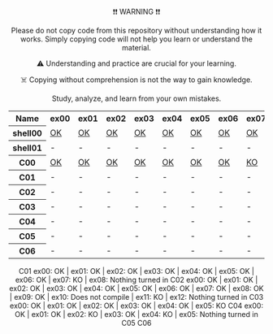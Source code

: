 <div align="center">
❗❗ WARNING ❗❗

Please do not copy code from this repository without understanding how it works. Simply copying code will not help you learn or understand the material.

⚠️ Understanding and practice are crucial for your learning.

☠️ Copying without comprehension is not the way to gain knowledge.

Study, analyze, and learn from your own mistakes.

<table align="center">
  <tr>
    <th>Name</th>
    <th>ex00</th>
    <th>ex01</th>
    <th>ex02</th>
    <th>ex03</th>
    <th>ex04</th>
    <th>ex05</th>
    <th>ex06</th>
    <th>ex07</th>
    <th>ex08</th>
    <th>ex09</th>
    <th>ex10</th>
    <th>ex11</th>
    <th>ex12</th>
  </tr>
  <tr>
    <th>shell00</th>
    <td color="green"><a href="https://github.com/blackrainbowtest/42_Yerevan/tree/main/Shell00/ex00"><span>OK</span></a></td>
    <td><a href="https://github.com/blackrainbowtest/42_Yerevan/tree/main/Shell00/ex01"><span>OK</span></a></td>
    <td><a href="https://github.com/blackrainbowtest/42_Yerevan/tree/main/Shell00/ex02"><span>OK</span></a></td>
    <td><a href="https://github.com/blackrainbowtest/42_Yerevan/tree/main/Shell00/ex03"><span>OK</span></a></td>
    <td><a href="https://github.com/blackrainbowtest/42_Yerevan/tree/main/Shell00/ex04"><span>OK</span></a></td>
    <td><a href="https://github.com/blackrainbowtest/42_Yerevan/tree/main/Shell00/ex05"><span>OK</span></a></td>
    <td><a href="https://github.com/blackrainbowtest/42_Yerevan/tree/main/Shell00/ex06"><span>OK</span></a></td>
    <td><a href="https://github.com/blackrainbowtest/42_Yerevan/tree/main/Shell00/ex07"><span>OK</span></a></td>
    <td><a href="https://github.com/blackrainbowtest/42_Yerevan/tree/main/Shell00/ex08"><span>OK</span></a></td>
    <td>NTI</td>
    <td>-</td>
    <td>-</td>
    <td>-</td>
  </tr>
  <tr>
    <th>shell01</th>
    <td>-</td>
    <td>-</td>
    <td>-</td>
    <td>-</td>
    <td>-</td>
    <td>-</td>
    <td>-</td>
    <td>-</td>
    <td>-</td>
    <td>-</td>
    <td>-</td>
    <td>-</td>
    <td>-</td>
  </tr>
  <tr>
    <th>C00</th>
    <td><a href="https://github.com/blackrainbowtest/42_Yerevan/tree/main/C00/ex00"><span>OK</span></a></td>
    <td><a href="https://github.com/blackrainbowtest/42_Yerevan/tree/main/C00/ex01"><span>OK</span></a></td>
    <td><a href="https://github.com/blackrainbowtest/42_Yerevan/tree/main/C00/ex02"><span>OK</span></a></td>
    <td><a href="https://github.com/blackrainbowtest/42_Yerevan/tree/main/C00/ex03"><span>OK</span></a></td>
    <td><a href="https://github.com/blackrainbowtest/42_Yerevan/tree/main/C00/ex04"><span>OK</span></a></td>
    <td><a href="https://github.com/blackrainbowtest/42_Yerevan/tree/main/C00/ex05"><span>OK</span></a></td>
    <td><a href="https://github.com/blackrainbowtest/42_Yerevan/tree/main/C00/ex06"><span>OK</span></a></td>
    <td><a href="https://github.com/blackrainbowtest/42_Yerevan/tree/main/C00/ex07"><span>KO</span></a></td>
    <td><a href="https://github.com/blackrainbowtest/42_Yerevan/tree/main/C00/ex08"><span>NTI</span></a></td>
    <td>-</td>
    <td>-</td>
    <td>-</td>
    <td>-</td>
  </tr>
  <tr>
    <th>C01</th>
    <td>-</td>
    <td>-</td>
    <td>-</td>
    <td>-</td>
    <td>-</td>
    <td>-</td>
    <td>-</td>
    <td>-</td>
    <td>-</td>
    <td>-</td>
    <td>-</td>
    <td>-</td>
    <td>-</td>
  </tr>
  <tr>
    <th>C02</th>
    <td>-</td>
    <td>-</td>
    <td>-</td>
    <td>-</td>
    <td>-</td>
    <td>-</td>
    <td>-</td>
    <td>-</td>
    <td>-</td>
    <td>-</td>
    <td>-</td>
    <td>-</td>
    <td>-</td>
  </tr>
  <tr>
    <th>C03</th>
    <td>-</td>
    <td>-</td>
    <td>-</td>
    <td>-</td>
    <td>-</td>
    <td>-</td>
    <td>-</td>
    <td>-</td>
    <td>-</td>
    <td>-</td>
    <td>-</td>
    <td>-</td>
    <td>-</td>
  </tr>
  <tr>
    <th>C04</th>
    <td>-</td>
    <td>-</td>
    <td>-</td>
    <td>-</td>
    <td>-</td>
    <td>-</td>
    <td>-</td>
    <td>-</td>
    <td>-</td>
    <td>-</td>
    <td>-</td>
    <td>-</td>
    <td>-</td>
  </tr>
  <tr>
    <th>C05</th>
    <td>-</td>
    <td>-</td>
    <td>-</td>
    <td>-</td>
    <td>-</td>
    <td>-</td>
    <td>-</td>
    <td>-</td>
    <td>-</td>
    <td>-</td>
    <td>-</td>
    <td>-</td>
    <td>-</td>
  </tr>
  <tr>
    <th>C06</th>
    <td>-</td>
    <td>-</td>
    <td>-</td>
    <td>-</td>
    <td>-</td>
    <td>-</td>
    <td>-</td>
    <td>-</td>
    <td>-</td>
    <td>-</td>
    <td>-</td>
    <td>-</td>
    <td>-</td>
  </tr>
</table>
C01 ex00: OK | ex01: OK | ex02: OK | ex03: OK | ex04: OK | ex05: OK | ex06: OK | ex07: KO | ex08: Nothing turned in
C02 ex00: OK | ex01: OK | ex02: OK | ex03: OK | ex04: OK | ex05: OK | ex06: OK | ex07: OK | ex08: OK | ex09: OK | ex10: Does not compile | ex11: KO | ex12: Nothing turned in
C03 ex00: OK | ex01: OK | ex02: OK | ex03: OK | ex04: OK | ex05: KO
C04 ex00: OK | ex01: OK | ex02: KO | ex03: OK | ex04: KO | ex05: Nothing turned in
C05
C06

</div>
